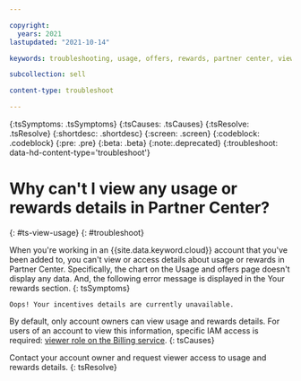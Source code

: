 ```yaml
---

copyright:
  years: 2021
lastupdated: "2021-10-14"

keywords: troubleshooting, usage, offers, rewards, partner center, viewer, billing service, IAM, offers, account management

subcollection: sell

content-type: troubleshoot

---
```


{:tsSymptoms: .tsSymptoms}
{:tsCauses: .tsCauses}
{:tsResolve: .tsResolve}
{:shortdesc: .shortdesc}
{:screen: .screen}
{:codeblock: .codeblock}
{:pre: .pre}
{:beta: .beta}
{:note:.deprecated}
{:troubleshoot: data-hd-content-type='troubleshoot'}

# Why can't I view any usage or rewards details in Partner Center?
{: #ts-view-usage}
{: #troubleshoot}

When you're working in an {{site.data.keyword.cloud}} account that you've been added to, you can't view or access details about usage or rewards in Partner Center. Specifically, the chart on the Usage and offers page doesn't display any data. And, the following error message is displayed in the Your rewards section.
{: tsSymptoms}

`Oops! Your incentives details are currently unavailable.`

By default, only account owners can view usage and rewards details. For users of an account to view this information, specific IAM access is required: [viewer role on the Billing service](/docs/sell?topic=account-account-services#pc-buildgrow-account-management). 
{: tsCauses}  

Contact your account owner and request viewer access to usage and rewards details. 
{: tsResolve}
